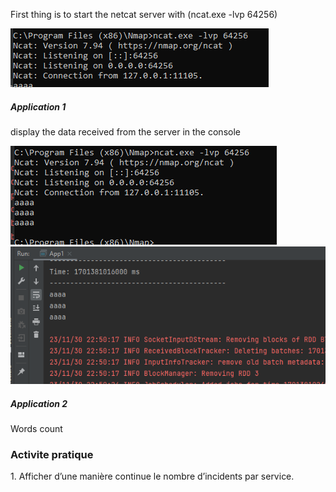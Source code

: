 <p>First thing is to start the netcat server with (ncat.exe -lvp 64256)</p>
<img src="images/img.png">
<h5>Application 1</h5>
<p>display the data received from the server in the console</p>
<img src="images/img_2.png">
<img src="images/img_1.png">
<h5>Application 2</h5>
<p>Words count</p>
<h3>Activite pratique</h3>
<p>1. Afficher d’une manière continue le nombre d’incidents par service.</p>


